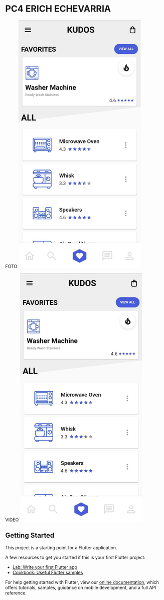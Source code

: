 # PC4 ERICH ECHEVARRIA

FOTO
![alt text](https://github.com/0x4572696368/PC4/blob/main/assets/img/photo.png?raw=true)


VIDEO
[![Watch the video](https://github.com/0x4572696368/PC4/blob/main/assets/img/photo.png?raw=true)](https://github.com/0x4572696368/PC4/blob/main/assets/demo.mp4?raw=true)

## Getting Started

This project is a starting point for a Flutter application.

A few resources to get you started if this is your first Flutter project:

- [Lab: Write your first Flutter app](https://flutter.dev/docs/get-started/codelab)
- [Cookbook: Useful Flutter samples](https://flutter.dev/docs/cookbook)

For help getting started with Flutter, view our
[online documentation](https://flutter.dev/docs), which offers tutorials,
samples, guidance on mobile development, and a full API reference.
